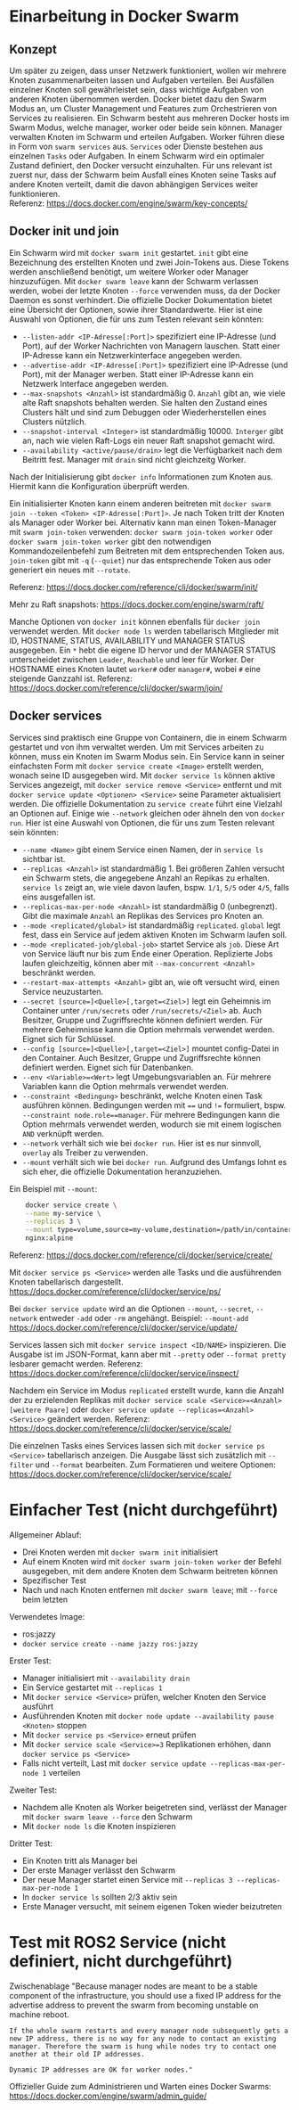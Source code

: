 # Einarbeitung in Docker Swarm
## Konzept
Um später zu zeigen, dass unser Netzwerk funktioniert, wollen wir mehrere Knoten zusammenarbeiten lassen und Aufgaben verteilen. Bei Ausfällen einzelner Knoten soll gewährleistet sein, dass wichtige Aufgaben von anderen Knoten übernommen werden. Docker bietet dazu den Swarm Modus an, um Cluster Management und Features zum Orchestrieren von Services zu realisieren. Ein Schwarm besteht aus mehreren Docker hosts im Swarm Modus, welche manager, worker oder beide sein können. Manager verwalten Knoten im Schwarm und erteilen Aufgaben. Worker führen diese in Form von `swarm services` aus. `Services` oder Dienste bestehen aus einzelnen `Tasks` oder Aufgaben. In einem Schwarm wird ein optimaler Zustand definiert, den Docker versucht einzuhalten. Für uns relevant ist zuerst nur, dass der Schwarm beim Ausfall eines Knoten seine Tasks auf andere Knoten verteilt, damit die davon abhängigen Services weiter funktionieren.  
Referenz: https://docs.docker.com/engine/swarm/key-concepts/

## Docker init und join
Ein Schwarm wird mit `docker swarm init` gestartet. `init` gibt eine Bezeichnung des erstellten Knoten und zwei Join-Tokens aus. Diese Tokens werden anschließend benötigt, um weitere Worker oder Manager hinzuzufügen. Mit `docker swarm leave` kann der Schwarm verlassen werden, wobei der letzte Knoten `--force` verwenden muss, da der Docker Daemon es sonst verhindert. Die offizielle Docker Dokumentation bietet eine Übersicht der Optionen, sowie ihrer Standardwerte. Hier ist eine Auswahl von Optionen, die für uns zum Testen relevant sein könnten:
- `--listen-addr <IP-Adresse[:Port]>` spezifiziert eine IP-Adresse (und Port), auf der Worker Nachrichten von Managern lauschen. Statt einer IP-Adresse kann ein Netzwerkinterface angegeben werden.
- `--advertise-addr <IP-Adresse[:Port]>` spezifiziert eine IP-Adresse (und Port), mit der Manager werben. Statt einer IP-Adresse kann ein Netzwerk Interface angegeben werden.
- `--max-snapshots <Anzahl>` ist standardmäßig 0. `Anzahl` gibt an, wie viele alte Raft snapshots behalten werden. Sie halten den Zustand eines Clusters hält und sind zum Debuggen oder Wiederherstellen eines Clusters nützlich.
- `--snapshot-interval <Integer>` ist standardmäßig 10000. `Interger` gibt an, nach wie vielen Raft-Logs ein neuer Raft snapshot gemacht wird. 
- `--availability <active/pause/drain>` legt die Verfügbarkeit nach dem Beitritt fest. Manager mit `drain` sind nicht gleichzeitg Worker.

Nach der Initialisierung gibt `docker info` Informationen zum Knoten aus. Hiermit kann die Konfiguration überprüft werden.

Ein initialisierter Knoten kann einem anderen beitreten mit `docker swarm join --token <Token> <IP-Adresse[:Port]>`. Je nach Token tritt der Knoten als Manager oder Worker bei. Alternativ kann man einen Token-Manager mit `swarm join-token` verwenden: `docker swarm join-token worker` oder `docker swarm join-token worker` gibt den notwendigen Kommandozeilenbefehl zum Beitreten mit dem entsprechenden Token aus. `join-token` gibt mit `-q` (`--quiet`) nur das entsprechende Token aus oder generiert ein neues mit `--rotate`.

Referenz: https://docs.docker.com/reference/cli/docker/swarm/init/

Mehr zu Raft snapshots: https://docs.docker.com/engine/swarm/raft/

Manche Optionen von `docker init` können ebenfalls für `docker join` verwendet werden. Mit `docker node ls` werden tabellarisch Mitglieder mit ID, HOSTNAME, STATUS, AVAILABILITY und MANAGER STATUS ausgegeben. Ein `*` hebt die eigene ID hervor und der MANAGER STATUS unterscheidet zwischen `Leader`, `Reachable` und leer für Worker. Der HOSTNAME eines Knoten lautet `worker#` oder `manager#`, wobei `#` eine steigende Ganzzahl ist.
Referenz: https://docs.docker.com/reference/cli/docker/swarm/join/

## Docker services
Services sind praktisch eine Gruppe von Containern, die in einem Schwarm gestartet und von ihm verwaltet werden. Um mit Services arbeiten zu können, muss ein Knoten im Swarm Modus sein. Ein Service kann in seiner einfachsten Form mit `docker service create <Image>` erstellt werden, wonach seine ID ausgegeben wird. Mit `docker service ls` können aktive Services angezeigt, mit `docker service remove <Service>` entfernt und mit `docker service update <Optionen> <Service>` seine Parameter aktualisiert werden. Die offizielle Dokumentation zu `service create` führt eine Vielzahl an Optionen auf. Einige wie `--network` gleichen oder ähneln den von `docker run`. Hier ist eine Auswahl von Optionen, die für uns zum Testen relevant sein könnten:
- `--name <Name>` gibt einem Service einen Namen, der in `service ls` sichtbar ist.
- `--replicas <Anzahl>` ist standardmäßig 1. Bei größeren Zahlen versucht ein Schwarm stets, die angegebene Anzahl an Repikas zu erhalten. `service ls` zeigt an, wie viele davon laufen, bspw. `1/1`, `5/5` oder `4/5`, falls eins ausgefallen ist.
- `--replicas-max-per-node <Anzahl>` ist standardmäßig 0 (unbegrenzt). Gibt die maximale `Anzahl` an Replikas des Services pro Knoten an.
- `--mode <replicated/global>` ist standardmäßig `replicated`. `global` legt fest, dass ein Service auf jedem aktiven Knoten im Schwarm laufen soll.
- `--mode <replicated-job/global-job>` startet Service als `job`. Diese Art von Service läuft nur bis zum Ende einer Operation. Replizierte Jobs laufen gleichzeitig, können aber mit `--max-concurrent <Anzahl>` beschränkt werden.
- `--restart-max-attempts <Anzahl>` gibt an, wie oft versucht wird, einen Service neuzustarten.
- `--secret [source=]<Quelle>[,target=<Ziel>]` legt ein Geheimnis im Container unter `/run/secrets` oder `/run/secrets/<Ziel>` ab. Auch Besitzer, Gruppe und Zugriffsrechte können definiert werden. Für mehrere Geheimnisse kann die Option mehrmals verwendet werden. Eignet sich für Schlüssel.
- `--config [source=]<Quelle>[,target=<Ziel>]` mountet config-Datei in den Container. Auch Besitzer, Gruppe und Zugriffsrechte können definiert werden. Eignet sich für Datenbanken.
- `--env <Variable>=<Wert>` legt Umgebungsvariablen an. Für mehrere Variablen kann die Option mehrmals verwendet werden.
- `--constraint <Bedingung>` beschränkt, welche Knoten einen Task ausführen können. Bedingungen werden mit `==` und `!=` formuliert, bspw. `--constraint node.role==manager`. Für mehrere Bedingungen kann die Option mehrmals verwendet werden, wodurch sie mit einem logischen `AND` verknüpft werden.
- `--network` verhält sich wie bei `docker run`. Hier ist es nur sinnvoll, `overlay` als Treiber zu verwenden.
- `--mount` verhält sich wie bei `docker run`. Aufgrund des Umfangs lohnt es sich eher, die offizielle Dokumentation heranzuziehen.

Ein Beispiel mit `--mount`:
```bash
    docker service create \
    --name my-service \
    --replicas 3 \
    --mount type=volume,source=my-volume,destination=/path/in/container,volume-label="color=red",volume-label="shape=round" \
    nginx:alpine
```
Referenz: https://docs.docker.com/reference/cli/docker/service/create/

Mit `docker service ps <Service>` werden alle Tasks und die ausführenden Knoten tabellarisch dargestellt.
https://docs.docker.com/reference/cli/docker/service/ps/

Bei `docker service update` wird an die Optionen `--mount`, `--secret`, `--network` entweder `-add` oder `-rm` angehängt. Beispiel: `--mount-add`
https://docs.docker.com/reference/cli/docker/service/update/

Services lassen sich mit `docker service inspect <ID/NAME>` inspizieren. Die Ausgabe ist im JSON-Format, kann aber mit `--pretty` oder `--format pretty` lesbarer gemacht werden.
Referenz: https://docs.docker.com/reference/cli/docker/service/inspect/

Nachdem ein Service im Modus `replicated` erstellt wurde, kann die Anzahl der zu erzielenden Replikas mit `docker service scale <Service>=<Anzahl> [weitere Paare]` oder `docker service update --replicas=<Anzahl> <Service>` geändert werden.
Referenz: https://docs.docker.com/reference/cli/docker/service/scale/

Die einzelnen Tasks eines Services lassen sich mit `docker service ps <Service>` tabellarisch anzeigen. Die Ausgabe lässt sich zusätzlich mit `--filter` und `--format` bearbeiten.
Zum Formatieren und weitere Optionen: https://docs.docker.com/reference/cli/docker/service/scale/

# Einfacher Test (nicht durchgeführt)
Allgemeiner Ablauf:
- Drei Knoten werden mit `docker swarm init` initialisiert
- Auf einem Knoten wird mit `docker swarm join-token worker` der Befehl ausgegeben, mit dem andere Knoten dem Schwarm beitreten können
- Spezifischer Test
- Nach und nach Knoten entfernen mit `docker swarm leave`; mit `--force` beim letzten

Verwendetes Image:
- ros:jazzy
- `docker service create --name jazzy ros:jazzy`

Erster Test:
- Manager initialisiert mit `--availability drain`
- Ein Service gestartet mit `--replicas 1`
- Mit `docker service <Service>` prüfen, welcher Knoten den Service ausführt
- Ausführenden Knoten mit `docker node update --availability pause <Knoten>` stoppen
- Mit `docker service ps <Service>` erneut prüfen
- Mit `docker service scale <Service>=3` Replikationen erhöhen, dann `docker service ps <Service>`
- Falls nicht verteilt, Last mit `docker service update --replicas-max-per-node 1` verteilen

Zweiter Test:
- Nachdem alle Knoten als Worker beigetreten sind, verlässt der Manager mit `docker swarm leave --force` den Schwarm
- Mit `docker node ls` die Knoten inspizieren

Dritter Test:
- Ein Knoten tritt als Manager bei
- Der erste Manager verlässt den Schwarm
- Der neue Manager startet einen Service mit `--replicas 3 --replicas-max-per-node 1`
- In `docker service ls` sollten 2/3 aktiv sein
- Erste Manager versucht, mit seinem eigenen Token wieder beizutreten

# Test mit ROS2 Service (nicht definiert, nicht durchgeführt)

Zwischenablage
    "Because manager nodes are meant to be a stable component of the infrastructure, you should use a fixed IP address for the advertise address to prevent the swarm from becoming unstable on machine reboot.

    If the whole swarm restarts and every manager node subsequently gets a new IP address, there is no way for any node to contact an existing manager. Therefore the swarm is hung while nodes try to contact one another at their old IP addresses.

    Dynamic IP addresses are OK for worker nodes."
Offizieller Guide zum Administrieren und Warten eines Docker Swarms: https://docs.docker.com/engine/swarm/admin_guide/